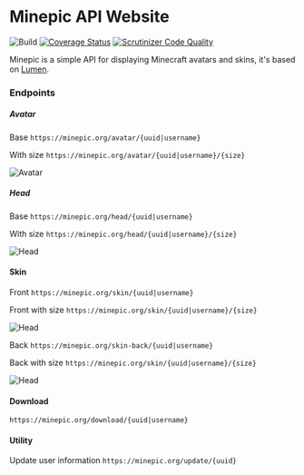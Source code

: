 # Minepic API Website

![Build](https://img.shields.io/github/workflow/status/mattiabasone/minepic/Testing%20App%20(Lumen%20with%20MySQL)/master)
[![Coverage Status](https://coveralls.io/repos/github/mattiabasone/minepic/badge.svg?branch=master)](https://coveralls.io/github/mattiabasone/minepic?branch=master)
[![Scrutinizer Code Quality](https://scrutinizer-ci.com/g/mattiabasone/minepic/badges/quality-score.png?b=master)](https://scrutinizer-ci.com/g/mattiabasone/minepic/?branch=master)

Minepic is a simple API for displaying Minecraft avatars and skins, it's based on [Lumen](https://lumen.laravel.com/).

### Endpoints

##### Avatar

Base
`https://minepic.org/avatar/{uuid|username}`

With size
`https://minepic.org/avatar/{uuid|username}/{size}`

![Avatar](https://minepic.org/avatar/_Cyb3r/64)

##### Head

Base
`https://minepic.org/head/{uuid|username}`

With size
`https://minepic.org/head/{uuid|username}/{size}`

![Head](https://minepic.org/head/_Cyb3r/64)

#### Skin

Front `https://minepic.org/skin/{uuid|username}`

Front with size `https://minepic.org/skin/{uuid|username}/{size}`

![Head](https://minepic.org/skin/_Cyb3r/64)

Back `https://minepic.org/skin-back/{uuid|username}`

Back with size `https://minepic.org/skin/{uuid|username}/{size}`

![Head](https://minepic.org/skin-back/_Cyb3r/64)

#### Download

`https://minepic.org/download/{uuid|username}`

#### Utility

Update user information `https://minepic.org/update/{uuid}`